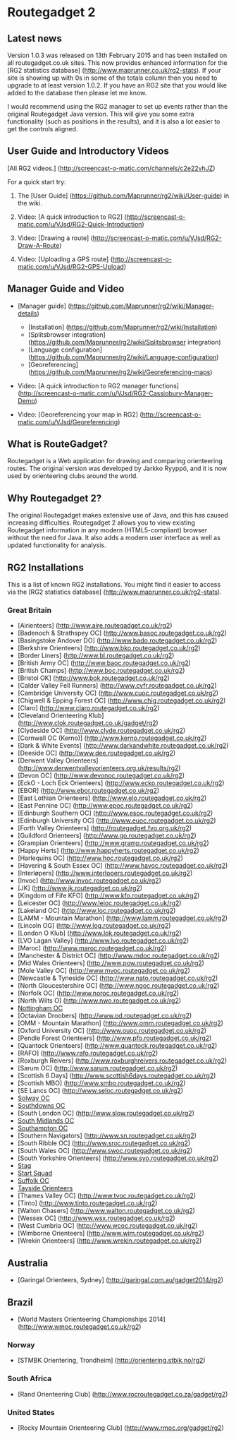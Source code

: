 # Routegadget 2

## Latest news
Version 1.0.3 was released on 13th February 2015 and has been installed on all routegadget.co.uk sites. This now provides enhanced information for the [RG2 statistics database] (http://www.maprunner.co.uk/rg2-stats). If your site is showing up with 0s in some of the totals column then you need to upgrade to at least version 1.0.2. If you have an RG2 site that you would like added to the database then please let me know.

I would recommend using the RG2 manager to set up events rather than the original Routegadget Java version. This will give you some extra functionality (such as positions in the results), and it is also a lot easier to get the controls aligned.

## User Guide and Introductory Videos

[All RG2 videos.] (http://screencast-o-matic.com/channels/c2e22vhJZ)

For a quick start try:

1. The [User Guide] (https://github.com/Maprunner/rg2/wiki/User-guide) in the wiki.
 
2. Video: [A quick introduction to RG2] (http://screencast-o-matic.com/u/VJsd/RG2-Quick-Introduction)

3. Video: [Drawing a route] (http://screencast-o-matic.com/u/VJsd/RG2-Draw-A-Route)

4. Video: [Uploading a GPS route] (http://screencast-o-matic.com/u/VJsd/RG2-GPS-Upload)

## Manager Guide and Video

* [Manager guide] (https://github.com/Maprunner/rg2/wiki/Manager-details)
    * [Installation] (https://github.com/Maprunner/rg2/wiki/Installation)
    * [Splitsbrowser integration] (https://github.com/Maprunner/rg2/wiki/Splitsbrowser integration)
    * [Language configuration] (https://github.com/Maprunner/rg2/wiki/Language-configuration)
    * [Georeferencing] (https://github.com/Maprunner/rg2/wiki/Georeferencing-maps)

* Video: [A quick introduction to RG2 manager functions] (http://screencast-o-matic.com/u/VJsd/RG2-Cassiobury-Manager-Demo)

* Video: [Georeferencing your map in RG2] (http://screencast-o-matic.com/u/VJsd/Georeferencing) 

## What is RouteGadget?
Routegadget is a Web application for drawing and comparing orienteering routes. The original version was developed by Jarkko Ryyppö, and it is now used by orienteering clubs around the world.

## Why Routegadget 2?
The original Routegadget makes extensive use of Java, and this has caused increasing difficulties.
Routegadget 2 allows you to view existing Routegadget information in any modern (HTML5-compliant) browser without the need for Java. It also adds a modern user interface as well as updated functionality for analysis.

## RG2 Installations

This is a list of known RG2 installations. You might find it easier to access via the [RG2 statistics database] (http://www.maprunner.co.uk/rg2-stats).

### Great Britain

 * [Airienteers] (http://www.aire.routegadget.co.uk/rg2)
 * [Badenoch &amp; Strathspey OC] (http://www.basoc.routegadget.co.uk/rg2)
 * [Basingstoke Andover DO] (http://www.bado.routegadget.co.uk/rg2)
 * [Berkshire Orienteers] (http://www.bko.routegadget.co.uk/rg2)
 * [Border Liners] (http://www.bl.routegadget.co.uk/rg2)
 * [British Army OC] (http://www.baoc.routegadget.co.uk/rg2)
 * [British Champs] (http://www.boc.routegadget.co.uk/rg2)
 * [Bristol OK] (http://www.bok.routegadget.co.uk/rg2)
 * [Calder Valley Fell Runners] (http://www.cvfr.routegadget.co.uk/rg2)
 * [Cambridge University OC] (http://www.cuoc.routegadget.co.uk/rg2)
 * [Chigwell &amp; Epping Forest OC] (http://www.chig.routegadget.co.uk/rg2)
 * [Claro] (http://www.claro.routegadget.co.uk/rg2)
 * [Cleveland Orienteering Klub] (http://www.clok.routegadget.co.uk/gadget/rg2)
 * [Clydeside OC] (http://www.clyde.routegadget.co.uk/rg2)
 * [Cornwall OC (Kerno)] (http://www.kerno.routegadget.co.uk/rg2)
 * [Dark &amp; White Events] (http://www.darkandwhite.routegadget.co.uk/rg2)
 * [Deeside OC] (http://www.dee.routegadget.co.uk/rg2)
 * [Derwent Valley Orienteers] (http://www.derwentvalleyorienteers.org.uk/results/rg2)
 * [Devon OC] (http://www.devonoc.routegadget.co.uk/rg2)
 * [EckO - Loch Eck Orienteers] (http://www.ecko.routegadget.co.uk/rg2)
 * [EBOR] (http://www.ebor.routegadget.co.uk/rg2)
 * [East Lothian Orienteers] (http://www.elo.routegadget.co.uk/rg2)
 * [East Pennine OC] (http://www.epoc.routegadget.co.uk/rg2)
 * [Edinburgh Southern OC] (http://www.esoc.routegadget.co.uk/rg2)
 * [Edinburgh University OC] (http://www.euoc.routegadget.co.uk/rg2)
 * [Forth Valley Orienteers] (http://routegadget.fvo.org.uk/rg2)
 * [Guildford Orienteers] (http://www.go.routegadget.co.uk/rg2)
 * [Grampian Orienteers] (http://www.gramp.routegadget.co.uk/rg2)
 * [Happy Herts] (http://www.happyherts.routegadget.co.uk/rg2)
 * [Harlequins OC] (http://www.hoc.routegadget.co.uk/rg2)
 * [Havering &amp; South Essex OC] (http://www.havoc.routegadget.co.uk/rg2)
 * [Interl&oslash;pers] (http://www.interlopers.routegadget.co.uk/rg2)
 * [Invoc] (http://www.invoc.routegadget.co.uk/rg2)
 * [JK] (http://www.jk.routegadget.co.uk/rg2)
 * [Kingdom of Fife KFO] (http://www.kfo.routegadget.co.uk/rg2)
 * [Leicester OC] (http://www.leioc.routegadget.co.uk/rg2)
 * [Lakeland OC] (http://www.loc.routegadget.co.uk/rg2)
 * [LAMM - Mountain Marathon] (http://www.lamm.routegadget.co.uk/rg2)
 * [Lincoln OG] (http://www.log.routegadget.co.uk/rg2)
 * [London O Klub] (http://www.lok.routegadget.co.uk/rg2)
 * [LVO Lagan Valley] (http://www.lvo.routegadget.co.uk/rg2)
 * [Maroc] (http://www.maroc.routegadget.co.uk/rg2)
 * [Manchester &amp; District OC] (http://www.mdoc.routegadget.co.uk/rg2)
 * [Mid Wales Orienteers] (http://www.pow.routegadget.co.uk/rg2)
 * [Mole Valley OC] (http://www.mvoc.routegadget.co.uk/rg2)
 * [Newcastle &amp; Tyneside OC] (http://www.nato.routegadget.co.uk/rg2)
 * [North Gloucestershire OC] (http://www.ngoc.routegadget.co.uk/rg2)
 * [Norfolk OC] (http://www.noroc.routegadget.co.uk/rg2)
 * [North Wilts O] (http://www.nwo.routegadget.co.uk/rg2)
 * [Nottingham OC](http://www.noc-uk.org/gadget/rg2)
 * [Octavian Droobers] (http://www.od.routegadget.co.uk/rg2)
 * [OMM - Mountain Marathon] (http://www.omm.routegadget.co.uk/rg2)
 * [Oxford University OC] (http://www.ouoc.routegadget.co.uk/rg2)
 * [Pendle Forest Orienteers] (http://www.pfo.routegadget.co.uk/rg2)
 * [Quantock Orienteers] (http://www.quantock.routegadget.co.uk/rg2)
 * [RAFO] (http://www.rafo.routegadget.co.uk/rg2)
 * [Roxburgh Reivers] (http://www.roxburghreivers.routegadget.co.uk/rg2)
 * [Sarum OC] (http://www.sarum.routegadget.co.uk/rg2)
 * [Scottish 6 Days] (http://www.scottish6days.routegadget.co.uk/rg2)
 * [Scottish MBO] (http://www.smbo.routegadget.co.uk/rg2)
 * [SE Lancs OC] (http://www.seloc.routegadget.co.uk/rg2)
 * [Solway OC](http://www.solway.routegadget.co.uk/rg2)
 * [Southdowns OC](http://www.so.routegadget.co.uk/rg2)
 * [South London OC] (http://www.slow.routegadget.co.uk/rg2)
 * [South Midlands OC](http://www.smoc.routegadget.co.uk/rg2)
 * [Southampton OC](http://www.soc.routegadget.co.uk/rg2)
 * [Southern Navigators] (http://www.sn.routegadget.co.uk/rg2)
 * [South Ribble OC] (http://www.sroc.routegadget.co.uk/rg2)
 * [South Wales OC] (http://www.swoc.routegadget.co.uk/rg2)
 * [South Yorkshire Orienteers] (http://www.syo.routegadget.co.uk/rg2)
 * [Stag](http://www.stag.routegadget.co.uk/rg2)
 * [Start Squad](http://www.start.routegadget.co.uk/rg2)
 * [Suffolk OC](http://www.suffoc.routegadget.co.uk/rg2)
 * [Tayside Orienteers](http://www.tay.routegadget.co.uk/rg2)
 * [Thames Valley OC] (http://www.tvoc.routegadget.co.uk/rg2)
 * [Tinto] (http://www.tinto.routegadget.co.uk/rg2)
 * [Walton Chasers] (http://www.walton.routegadget.co.uk/rg2)
 * [Wessex OC] (http://www.wsx.routegadget.co.uk/rg2)
 * [West Cumbria OC] (http://www.wcoc.routegadget.co.uk/rg2)
 * [Wimborne Orienteers] (http://www.wim.routegadget.co.uk/rg2)
 * [Wrekin Orienteers] (http://www.wrekin.routegadget.co.uk/rg2)

## Australia

* [Garingal Orienteers, Sydney] (http://garingal.com.au/gadget2014/rg2)

## Brazil

* [World Masters Orienteering Championships 2014] (http://www.wmoc.routegadget.co.uk/rg2)

### Norway

* [STMBK Orientering, Trondheim] (http://orientering.stbik.no/rg2)

### South Africa

* [Rand Orienteering Club] (http://www.rocroutegadget.co.za/gadget/rg2)

### United States

* [Rocky Mountain Orienteering Club] (http://www.rmoc.org/gadget/rg2)






